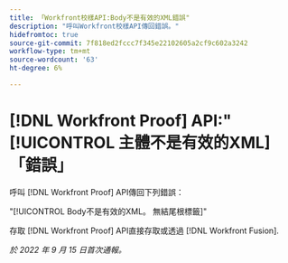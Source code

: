 ```yaml
---
title: 「Workfront校樣API:Body不是有效的XML錯誤"
description: "呼叫Workfront校樣API傳回錯誤。"
hidefromtoc: true
source-git-commit: 7f818ed2fccc7f345e22102605a2cf9c602a3242
workflow-type: tm+mt
source-wordcount: '63'
ht-degree: 6%

---
```



# [!DNL Workfront Proof] API:&quot;[!UICONTROL 主體不是有效的XML]「錯誤」

<!--On WFP and WFF TOCs-->

呼叫 [!DNL Workfront Proof] API傳回下列錯誤：

&quot;[!UICONTROL Body不是有效的XML。 無結尾根標籤]&quot;

存取 [!DNL Workfront Proof] API直接存取或透過 [!DNL Workfront Fusion].

_於 2022 年 9 月 15 日首次通報。_

